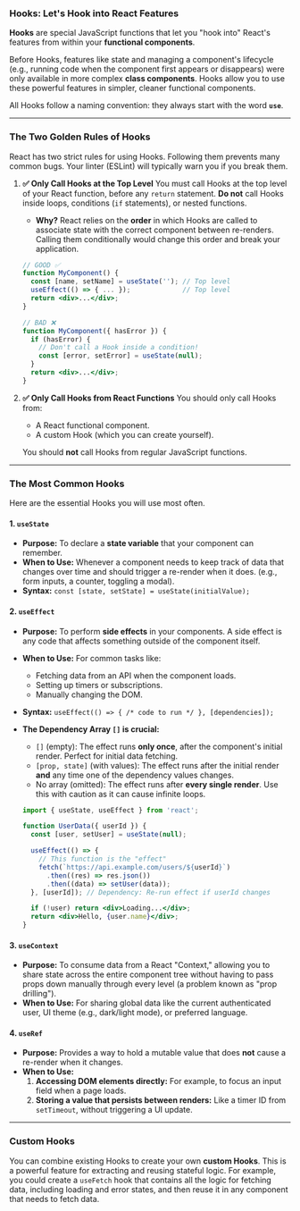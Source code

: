 ### Hooks: Let's Hook into React Features

**Hooks** are special JavaScript functions that let you "hook into" React's features from within your **functional components**.

Before Hooks, features like state and managing a component's lifecycle (e.g., running code when the component first appears or disappears) were only available in more complex **class components**. Hooks allow you to use these powerful features in simpler, cleaner functional components.

All Hooks follow a naming convention: they always start with the word **`use`**.

---

### The Two Golden Rules of Hooks

React has two strict rules for using Hooks. Following them prevents many common bugs. Your linter (ESLint) will typically warn you if you break them.

1.  **✅ Only Call Hooks at the Top Level**
    You must call Hooks at the top level of your React function, before any `return` statement. **Do not** call Hooks inside loops, conditions (`if` statements), or nested functions.

    - **Why?** React relies on the **order** in which Hooks are called to associate state with the correct component between re-renders. Calling them conditionally would change this order and break your application.

    <!-- end list -->

    ```jsx
    // GOOD ✅
    function MyComponent() {
      const [name, setName] = useState(''); // Top level
      useEffect(() => { ... });             // Top level
      return <div>...</div>;
    }

    // BAD ❌
    function MyComponent({ hasError }) {
      if (hasError) {
        // Don't call a Hook inside a condition!
        const [error, setError] = useState(null);
      }
      return <div>...</div>;
    }
    ```

2.  **✅ Only Call Hooks from React Functions**
    You should only call Hooks from:

    - A React functional component.
    - A custom Hook (which you can create yourself).

    You should **not** call Hooks from regular JavaScript functions.

---

### The Most Common Hooks

Here are the essential Hooks you will use most often.

#### 1\. `useState`

- **Purpose:** To declare a **state variable** that your component can remember.
- **When to Use:** Whenever a component needs to keep track of data that changes over time and should trigger a re-render when it does. (e.g., form inputs, a counter, toggling a modal).
- **Syntax:** `const [state, setState] = useState(initialValue);`

#### 2\. `useEffect`

- **Purpose:** To perform **side effects** in your components. A side effect is any code that affects something outside of the component itself.

- **When to Use:** For common tasks like:

  - Fetching data from an API when the component loads.
  - Setting up timers or subscriptions.
  - Manually changing the DOM.

- **Syntax:** `useEffect(() => { /* code to run */ }, [dependencies]);`

- **The Dependency Array `[]` is crucial:**

  - `[]` (empty): The effect runs **only once**, after the component's initial render. Perfect for initial data fetching.
  - `[prop, state]` (with values): The effect runs after the initial render **and** any time one of the dependency values changes.
  - No array (omitted): The effect runs after **every single render**. Use this with caution as it can cause infinite loops.

  <!-- end list -->

  ```jsx
  import { useState, useEffect } from 'react';

  function UserData({ userId }) {
    const [user, setUser] = useState(null);

    useEffect(() => {
      // This function is the "effect"
      fetch(`https://api.example.com/users/${userId}`)
        .then((res) => res.json())
        .then((data) => setUser(data));
    }, [userId]); // Dependency: Re-run effect if userId changes

    if (!user) return <div>Loading...</div>;
    return <div>Hello, {user.name}</div>;
  }
  ```

#### 3\. `useContext`

- **Purpose:** To consume data from a React "Context," allowing you to share state across the entire component tree without having to pass props down manually through every level (a problem known as "prop drilling").
- **When to Use:** For sharing global data like the current authenticated user, UI theme (e.g., dark/light mode), or preferred language.

#### 4\. `useRef`

- **Purpose:** Provides a way to hold a mutable value that does **not** cause a re-render when it changes.
- **When to Use:**
  1.  **Accessing DOM elements directly:** For example, to focus an input field when a page loads.
  2.  **Storing a value that persists between renders:** Like a timer ID from `setTimeout`, without triggering a UI update.

---

### Custom Hooks

You can combine existing Hooks to create your own **custom Hooks**. This is a powerful feature for extracting and reusing stateful logic. For example, you could create a `useFetch` hook that contains all the logic for fetching data, including loading and error states, and then reuse it in any component that needs to fetch data.
